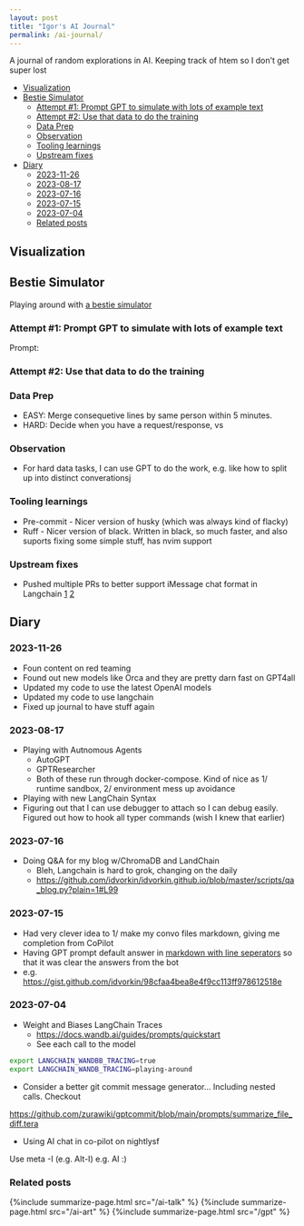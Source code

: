 ```yaml
---
layout: post
title: "Igor's AI Journal"
permalink: /ai-journal/
---
```


A journal of random explorations in AI. Keeping track of htem so I don't get super lost

<!-- prettier-ignore-start -->
<!-- vim-markdown-toc GFM -->

- [Visualization](#visualization)
- [Bestie Simulator](#bestie-simulator)
    - [Attempt #1: Prompt GPT to simulate with lots of example text](#attempt-1-prompt-gpt-to-simulate-with-lots-of-example-text)
    - [Attempt #2: Use that data to do the training](#attempt-2-use-that-data-to-do-the-training)
    - [Data Prep](#data-prep)
    - [Observation](#observation)
    - [Tooling learnings](#tooling-learnings)
    - [Upstream fixes](#upstream-fixes)
- [Diary](#diary)
    - [2023-11-26](#2023-11-26)
    - [2023-08-17](#2023-08-17)
    - [2023-07-16](#2023-07-16)
    - [2023-07-15](#2023-07-15)
    - [2023-07-04](#2023-07-04)
    - [Related posts](#related-posts)

<!-- vim-markdown-toc -->
<!-- prettier-ignore-end -->

## Visualization

## Bestie Simulator

Playing around with [a bestie simulator](https://python.langchain.com/docs/integrations/chat_loaders/facebook)

### Attempt #1: Prompt GPT to simulate with lots of example text

Prompt:

### Attempt #2: Use that data to do the training

### Data Prep

- EASY: Merge consequetive lines by same person within 5 minutes.
- HARD: Decide when you have a request/response, vs

### Observation

- For hard data tasks, I can use GPT to do the work, e.g. like how to split up into distinct converationsj

### Tooling learnings

- Pre-commit - Nicer version of husky (which was always kind of flacky)
- Ruff - Nicer version of black. Written in black, so much faster, and also suports fixing some simple stuff, has nvim support

### Upstream fixes

- Pushed multiple PRs to better support iMessage chat format in Langchain [1](https://github.com/langchain-ai/langchain/pull/14804) [2](https://github.com/langchain-ai/langchain/pull/14818)

## Diary

### 2023-11-26

- Foun content on red teaming
- Found out new models like Orca and they are pretty darn fast on GPT4all
- Updated my code to use the latest OpenAI models
- Updated my code to use langchain
- Fixed up journal to have stuff again

### 2023-08-17

- Playing with Autnomous Agents
  - AutoGPT
  - GPTResearcher
  - Both of these run through docker-compose. Kind of nice as 1/ runtime sandbox, 2/ environment mess up avoidance
- Playing with new LangChain Syntax
- Figuring out that I can use debugger to attach so I can debug easily. Figured out how to hook all typer commands (wish I knew that earlier)

### 2023-07-16

- Doing Q&A for my blog w/ChromaDB and LandChain
  - Bleh, Langchain is hard to grok, changing on the daily
  - <https://github.com/idvorkin/idvorkin.github.io/blob/master/scripts/qa_blog.py?plain=1#L99>

### 2023-07-15

- Had very clever idea to 1/ make my convo files markdown, giving me completion from CoPilot
- Having GPT prompt default answer in [markdown with line seperators](https://github.com/idvorkin/nlp/blob/ed56c29719a8a8f53ffd10513ec96d3895a25076/convos/default.convo?plain=1#L1) so that it was clear the answers from the bot
- e.g. <https://gist.github.com/idvorkin/98cfaa4bea8e4f9cc113ff978612518e>

### 2023-07-04

- Weight and Biases LangChain Traces
  - <https://docs.wandb.ai/guides/prompts/quickstart>
  - See each call to the model

```zsh
export LANGCHAIN_WANDBB_TRACING=true
export LANGCHAIN_WANDB_TRACING=playing-around
```

- Consider a better git commit message generator... Including nested calls. Checkout

<https://github.com/zurawiki/gptcommit/blob/main/prompts/summarize_file_diff.tera>

- Using AI chat in co-pilot on nightlysf

Use meta -I (e.g. Alt-I) e.g. AI :)

### Related posts

{%include summarize-page.html src="/ai-talk" %}
{%include summarize-page.html src="/ai-art" %}
{%include summarize-page.html src="/gpt" %}
